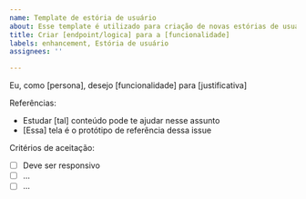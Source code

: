 ```yaml
---
name: Template de estória de usuário
about: Esse template é utilizado para criação de novas estórias de usuário
title: Criar [endpoint/logica] para a [funcionalidade]
labels: enhancement, Estória de usuário
assignees: ''

---
```


Eu, como [persona], desejo [funcionalidade] para [justificativa]

Referências:
- Estudar [tal] conteúdo pode te ajudar nesse assunto 
- [Essa] tela é o protótipo de referência dessa issue

Critérios de aceitação: 
- [ ] Deve ser responsivo
- [ ] ...
- [ ] ...
